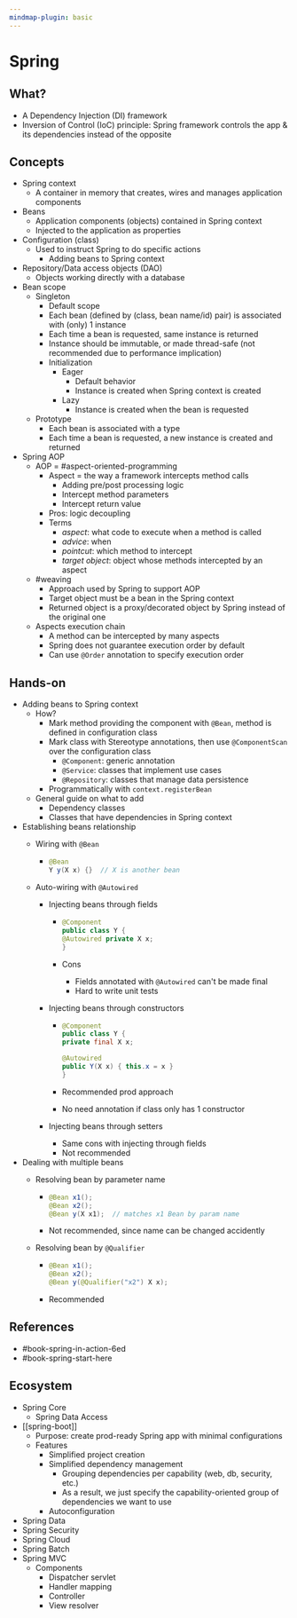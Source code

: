 ```yaml
---
mindmap-plugin: basic
---
```


# Spring

## What?
- A Dependency Injection (DI) framework
- Inversion of Control (IoC) principle: Spring framework controls the app & its dependencies instead of the opposite

## Concepts
- Spring context
   - A container in memory that creates, wires and manages application components
- Beans
   - Application components (objects) contained in Spring context
   - Injected to the application as properties
- Configuration (class)
   - Used to instruct Spring to do specific actions
      - Adding beans to Spring context
- Repository/Data access objects (DAO)
   - Objects working directly with a database
- Bean scope
   - Singleton
      - Default scope
      - Each bean (defined by (class, bean name/id) pair) is associated with (only) 1 instance
      - Each time a bean is requested, same instance is returned
      - Instance should be immutable, or made thread-safe (not recommended due to performance implication)
      - Initialization
         - Eager
            - Default behavior
            - Instance is created when Spring context is created
         - Lazy
            - Instance is created when the bean is requested
   - Prototype
      - Each bean is associated with a type
      - Each time a bean is requested, a new instance is created and returned
- Spring AOP
   - AOP = #aspect-oriented-programming
      - Aspect = the way a framework intercepts method calls
         - Adding pre/post processing logic
         - Intercept method parameters
         - Intercept return value
      - Pros: logic decoupling
      - Terms
         - *aspect*: what code to execute when a method is called
         - *advice*: when
         - *pointcut*: which method to intercept
         - *target object*: object whose methods intercepted by an aspect
   - #weaving
      - Approach used by Spring to support AOP
      - Target object must be a bean in the Spring context
      - Returned object is a proxy/decorated object by Spring instead of the original one
   - Aspects execution chain
      - A method can be intercepted by many aspects
      - Spring does not guarantee execution order by default
      - Can use `@Order` annotation to specify execution order

## Hands-on
- Adding beans to Spring context
   - How?
      - Mark method providing the component with `@Bean`, method is defined in configuration class
      - Mark class with Stereotype annotations, then use `@ComponentScan` over the configuration class
         - `@Component`: generic annotation
         - `@Service`: classes that implement use cases
         - `@Repository`: classes that manage data persistence
      - Programmatically with `context.registerBean`
   - General guide on what to add
      - Dependency classes
      - Classes that have dependencies in Spring context
- Establishing beans relationship
   - Wiring with `@Bean`

      -
        ```java
        @Bean
        Y y(X x) {}  // X is another bean
        ```

   - Auto-wiring with `@Autowired`
      - Injecting beans through fields

         -
           ```java
           @Component
           public class Y {
           @Autowired private X x;
           }
           ```

         - Cons
            - Fields annotated with `@Autowired` can't be made final
            - Hard to write unit tests
      - Injecting beans through constructors

         -
           ```java
           @Component
           public class Y {
           private final X x;
           
           @Autowired
           public Y(X x) { this.x = x }
           }
           ```

         - Recommended prod approach
         - No need annotation if class only has 1 constructor
      - Injecting beans through setters
         - Same cons with injecting through fields
         - Not recommended
- Dealing with multiple beans
   - Resolving bean by parameter name

      -
        ```java
        @Bean x1();
        @Bean x2();
        @Bean y(X x1);  // matches x1 Bean by param name
        ```

      - Not recommended, since name can be changed accidently
   - Resolving bean by `@Qualifier`

      -
        ```java
        @Bean x1();
        @Bean x2();
        @Bean y(@Qualifier("x2") X x);
        ```

      - Recommended

## References
- #book-spring-in-action-6ed
- #book-spring-start-here

## Ecosystem
- Spring Core
   - Spring Data Access
- [[spring-boot]]
   - Purpose: create prod-ready Spring app with minimal configurations
   - Features
      - Simplified project creation
      - Simplified dependency management
         - Grouping dependencies per capability (web, db, security, etc.)
         - As a result, we just specify the capability-oriented group of dependencies we want to use
      - Autoconfiguration
- Spring Data
- Spring Security
- Spring Cloud
- Spring Batch
- Spring MVC
   - Components
      - Dispatcher servlet
      - Handler mapping
      - Controller
      - View resolver